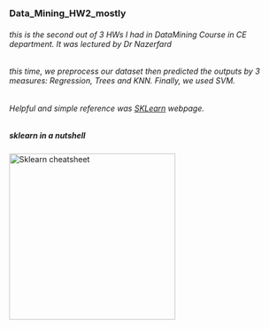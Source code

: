 ### Data_Mining_HW2_mostly
###### this is the second out of 3 HWs I had in DataMining Course in CE department. It was lectured by Dr Nazerfard
###### this time, we preprocess our dataset then predicted the outputs by 3 measures: Regression, Trees and KNN. Finally, we used SVM.
###### Helpful and simple reference was <a href="https://www.w3schools.com](https://scikit-learn.org/stable/getting_started.html">SKLearn</a> webpage.
##### sklearn in a nutshell
<img border="0" alt="Sklearn cheatsheet" src="https://scikit-learn.org/stable/tutorial/machine_learning_map/index.html" width="300" height="300">
